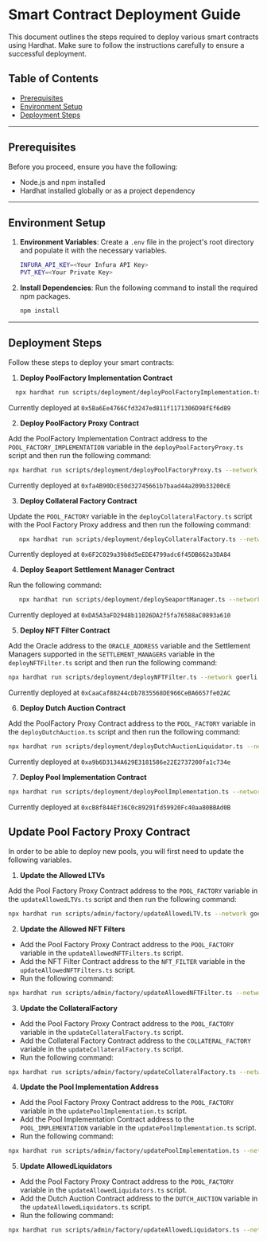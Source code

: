# Smart Contract Deployment Guide

This document outlines the steps required to deploy various smart contracts using Hardhat. Make sure to follow the instructions carefully to ensure a successful deployment.

## Table of Contents

- [Prerequisites](#prerequisites)
- [Environment Setup](#environment-setup)
- [Deployment Steps](#deployment-steps)

---

## Prerequisites

Before you proceed, ensure you have the following:

- Node.js and npm installed
- Hardhat installed globally or as a project dependency

---

## Environment Setup

1. **Environment Variables**: Create a `.env` file in the project's root directory and populate it with the necessary variables.

   ```bash
   INFURA_API_KEY=<Your Infura API Key>
   PVT_KEY=<Your Private Key>
   ```

2. **Install Dependencies**: Run the following command to install the required npm packages.

   ```bash
   npm install
   ```

---

## Deployment Steps

Follow these steps to deploy your smart contracts:

1. **Deploy PoolFactory Implementation Contract**

```bash
  npx hardhat run scripts/deployment/deployPoolFactoryImplementation.ts --network goerli
```

Currently deployed at `0x5Ba6Ee4766Cfd3247ed811f1171306D98fEf6d89`

2. **Deploy PoolFactory Proxy Contract**

Add the PoolFactory Implementation Contract address to the `POOL_FACTORY_IMPLEMENTATION` variable in the `deployPoolFactoryProxy.ts` script and then run the following command:

```bash
npx hardhat run scripts/deployment/deployPoolFactoryProxy.ts --network goerli
```

Currently deployed at `0xfa4B90DcE50d32745661b7baad44a209b33200cE`

3. **Deploy Collateral Factory Contract**

Update the `POOL_FACTORY` variable in the `deployCollateralFactory.ts` script with the Pool Factory Proxy address and then run the following command:

```bash
   npx hardhat run scripts/deployment/deployCollateralFactory.ts --network goerli
```

Currently deployed at `0x6F2C029a39b8d5eEDE4799adc6f45DB662a3DA84`

4. **Deploy Seaport Settlement Manager Contract**

Run the following command:

```bash
   npx hardhat run scripts/deployment/deploySeaportManager.ts --network goerli
```

Currently deployed at `0xDA5A3aFD2948b11026DA2f5fa76588aC0893a610`

5. **Deploy NFT Filter Contract**

Add the Oracle address to the `ORACLE_ADDRESS` variable and the Settlement Managers supported in the `SETTLEMENT_MANAGERS` variable in the `deployNFTFilter.ts` script and then run the following command:

```bash
npx hardhat run scripts/deployment/deployNFTFilter.ts --network goerli
```

Currently deployed at `0xCaaCaf88244cDb7835568DE966CeBA6657fe02AC`

6. **Deploy Dutch Auction Contract**

Add the PoolFactory Proxy Contract address to the `POOL_FACTORY` variable in the `deployDutchAuction.ts` script and then run the following command:

```bash
npx hardhat run scripts/deployment/deployDutchAuctionLiquidator.ts --network goerli
```

Currently deployed at `0xa9b6D3134A629E3181586e22E2737200fa1c734e`

7. **Deploy Pool Implementation Contract**

```bash
npx hardhat run scripts/deployment/deployPoolImplementation.ts --network goerli
```

Currently deployed at `0xcB8f844Ef36C0c89291fd59920Fc40aa80BBAd0B`

## Update Pool Factory Proxy Contract

In order to be able to deploy new pools, you will first need to update the following variables.

1. **Update the Allowed LTVs**

Add the Pool Factory Proxy Contract address to the `POOL_FACTORY` variable in the `updateAllowedLTVs.ts` script and then run the following command:

```bash
npx hardhat run scripts/admin/factory/updateAllowedLTV.ts --network goerli
```

2. **Update the Allowed NFT Filters**

- Add the Pool Factory Proxy Contract address to the `POOL_FACTORY` variable in the `updateAllowedNFTFilters.ts` script.
- Add the NFT Filter Contract address to the `NFT_FILTER` variable in the `updateAllowedNFTFilters.ts` script.
- Run the following command:

```bash
npx hardhat run scripts/admin/factory/updateAllowedNFTFilter.ts --network goerli
```

3. **Update the CollateralFactory**

- Add the Pool Factory Proxy Contract address to the `POOL_FACTORY` variable in the `updateCollateralFactory.ts` script.
- Add the Collateral Factory Contract address to the `COLLATERAL_FACTORY` variable in the `updateCollateralFactory.ts` script.
- Run the following command:

```bash
npx hardhat run scripts/admin/factory/updateCollateralFactory.ts --network goerli
```

4. **Update the Pool Implementation Address**

- Add the Pool Factory Proxy Contract address to the `POOL_FACTORY` variable in the `updatePoolImplementation.ts` script.
- Add the Pool Implementation Contract address to the `POOL_IMPLEMENTATION` variable in the `updatePoolImplementation.ts` script.
- Run the following command:

```bash
npx hardhat run scripts/admin/factory/updatePoolImplementation.ts --network goerli
```

5. **Update AllowedLiquidators**

- Add the Pool Factory Proxy Contract address to the `POOL_FACTORY` variable in the `updateAllowedLiquidators.ts` script.
- Add the Dutch Auction Contract address to the `DUTCH_AUCTION` variable in the `updateAllowedLiquidators.ts` script.
- Run the following command:

```bash
npx hardhat run scripts/admin/factory/updateAllowedLiquidators.ts --network goerli
```

